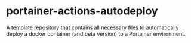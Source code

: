 # portainer-actions-autodeploy
A template repository that contains all necessary files to automatically deploy a docker container (and beta version) to a Portainer environment.
